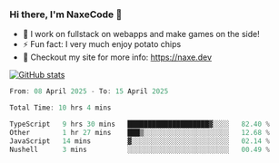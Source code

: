 ### Hi there, I'm NaxeCode 👋
- 🔭 I work on fullstack on webapps and make games on the side!
- ⚡ Fun fact: I very much enjoy potato chips
- 🔋 Checkout my site for more info: https://naxe.dev

[![GitHub stats](https://github-readme-stats.vercel.app/api?username=naxecode&theme=onedark)](https://naxe.dev)

<!--START_SECTION:waka-->

```csharp
From: 08 April 2025 - To: 15 April 2025

Total Time: 10 hrs 4 mins

TypeScript   9 hrs 30 mins   ████████████████████▓░░░░   82.40 %
Other        1 hr 27 mins    ███▒░░░░░░░░░░░░░░░░░░░░░   12.68 %
JavaScript   14 mins         ▓░░░░░░░░░░░░░░░░░░░░░░░░   02.14 %
Nushell      3 mins          ░░░░░░░░░░░░░░░░░░░░░░░░░   00.49 %
```

<!--END_SECTION:waka-->



<!--
**NaxeCode/NaxeCode** is a ✨ _special_ ✨ repository because its `README.md` (this file) appears on your GitHub profile.

Here are some ideas to get you started:

- 🔭 I’m currently working on Web apps for indie games!
- 🌱 I’m currently mastering C#
- 👯 I’m looking to collaborate on ...
- 🤔 I’m looking for help with ...
- 💬 Ask me about ...
- 📫 How to reach me: ...
- 😄 Pronouns: ...
- ⚡ Fun fact: I love chips
-->
